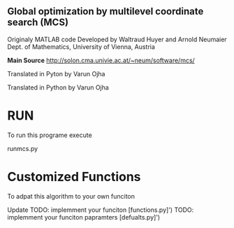 ## Global optimization by multilevel coordinate search (MCS)

Originaly MATLAB code Developed by Waltraud Huyer and Arnold Neumaier 
Dept. of Mathematics, University of Vienna, Austria                   

**Main Source**
http://solon.cma.univie.ac.at/~neum/software/mcs/                    

Translated in Pyton by Varun Ojha                                     


Translated in Python by Varun Ojha 

# RUN
To run this programe execute

runmcs.py

# Customized Functions
To adpat this algorithm to your own funciton 

Update
        TODO: implemment your funciton [functions.py]')
        TODO: implemment your funciton papramters [defualts.py]')
